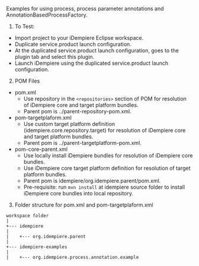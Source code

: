 Examples for using process, process parameter annotations and AnnotationBasedProcessFactory.

1. To Test:
* Import project to your iDempiere Eclipse workspace.
* Duplicate service.product launch configuration.
* At the duplicated service.product launch configuration, goes to the plugin tab and select this plugin.
* Launch iDempiere using the duplicated service.product launch configuration.

2. POM Files
* pom.xml
	* Use repository in the `<repositories>` section of POM for resolution of iDempiere core and target platform bundles.
	* Parent pom is ../parent-repository-pom.xml.
* pom-targetplaform.xml
	* Use custom target platform definition (idempiere.core.repository.target) for resolution of iDempiere core and target platform bundles.
	* Parent pom is ../parent-targetplatform-pom.xml.
* pom-core-parent.xml
	* Use locally install iDempiere bundles for resolution of iDempiere core bundles.
	* Use iDempiere core target platform definition for resolution of target platform bundles.
	* Parent pom is idempiere/org.idempiere.parent/pom.xml.
	* Pre-requisite: run `mvn install` at idempiere source folder to install iDempiere core bundles into local repository.

3. Folder structure for pom.xml and pom-targetplaform.xml  
```
workspace folder  
|  
+--- idempiere  
|  
|    +--- org.idempiere.parent  
|  
+--- idempiere-examples  
|  
|    +--- org.idempiere.process.annotation.example  
```
